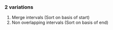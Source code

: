 ### 2 variations
1) Merge intervals (Sort on basis of start)
2) Non overlapping intervals (Sort on basis of end)
